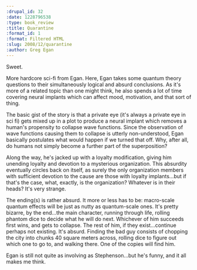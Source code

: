 ```yaml
--- 
:drupal_id: 32
:date: 1228796538
:type: book_review
:title: Quarantine
:format_id: 1
:format: Filtered HTML
:slug: 2008/12/quarantine
:author: Greg Egan
---
```

Sweet.

More hardcore sci-fi from Egan.  Here, Egan takes some quantum theory questions to their simultaneously logical and absurd conclusions.  As it's more of a related topic than one might think, he also spends a lot of time covering neural implants which can affect mood, motivation, and that sort of thing.

The basic gist of the story is that a private eye (it's always a private eye in sci fi) gets mixed up in a plot to produce a neural implant which removes a human's propensity to collapse wave functions.  Since the observation of wave functions causing them to collapse is utterly non-understood, Egan basically postulates what would happen if we turned that off.  Why, after all, do humans not simply become a further part of the superposition?

Along the way, he's jacked up with a loyalty modification, giving him unending loyalty and devotion to a mysterious organization.  This absurdity eventually circles back on itself, as surely the only organization members with sufficient devotion to the cause are those with loyalty implants...but if that's the case, what, exactly, is the organization?  Whatever is in their heads?  It's very strange.

The ending(s) is rather absurd.  It more or less has to be:  macro-scale quantum effects will be just as nutty as quantum-scale ones.  It's pretty bizarre, by the end...the main character, running through life, rolling phantom dice to decide what he will do next.  Whichever of him succeeds first wins, and gets to collapse.  The rest of him, if they exist...continue perhaps not existing.  It's absurd.  Finding the bad guy consists of chopping the city into chunks 40 square meters across, rolling dice to figure out which one to go to, and walking there.  One of the copies will find him.

Egan is still not quite as involving as Stephenson...but he's funny, and it all makes me think.

